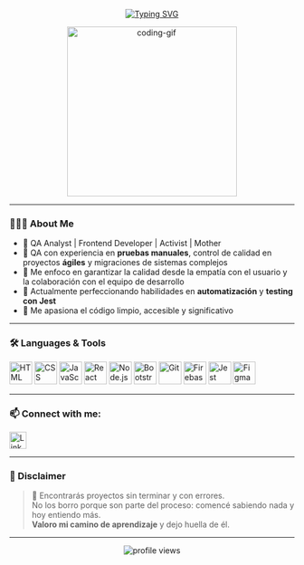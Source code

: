 <p align="center">
  <a href="https://github.com/DenverCoder1/readme-typing-svg">
    <img src="https://readme-typing-svg.herokuapp.com?color=%23AB24F7&size=36&width=600&lines=Hi!+Welcome+to+my+lands;My+name+is+Marta+S.+Vinet;I'm+a+Frontend+Developer+%F0%9F%92%BB" alt="Typing SVG">
  </a>
</p>

<div align="center">
  <img src="https://media.giphy.com/media/L1R1tvI9svkIWwpVYr/giphy.gif" width="300" alt="coding-gif"/>
</div>

---

### 👩🏻‍💻 About Me
- 💼 QA Analyst | Frontend Developer | Activist | Mother
- 🧪 QA con experiencia en **pruebas manuales**, control de calidad en proyectos **ágiles** y migraciones de sistemas complejos
- 🧠 Me enfoco en garantizar la calidad desde la empatía con el usuario y la colaboración con el equipo de desarrollo
- 🌱 Actualmente perfeccionando habilidades en **automatización** y **testing con Jest**
- 💬 Me apasiona el código limpio, accesible y significativo

---

### 🛠️ Languages & Tools
<p align="left">
  <img src="https://cdn.jsdelivr.net/gh/devicons/devicon/icons/html5/html5-original.svg" width="40" height="40" alt="HTML"/>
  <img src="https://cdn.jsdelivr.net/gh/devicons/devicon/icons/css3/css3-original.svg" width="40" height="40" alt="CSS"/>
  <img src="https://cdn.jsdelivr.net/gh/devicons/devicon/icons/javascript/javascript-original.svg" width="40" height="40" alt="JavaScript"/>
  <img src="https://cdn.jsdelivr.net/gh/devicons/devicon/icons/react/react-original.svg" width="40" height="40" alt="React"/>
  <img src="https://cdn.jsdelivr.net/gh/devicons/devicon/icons/nodejs/nodejs-original.svg" width="40" height="40" alt="Node.js"/>
  <img src="https://cdn.jsdelivr.net/gh/devicons/devicon/icons/bootstrap/bootstrap-original.svg" width="40" height="40" alt="Bootstrap"/>
  <img src="https://cdn.jsdelivr.net/gh/devicons/devicon/icons/git/git-original.svg" width="40" height="40" alt="Git"/>
  <img src="https://cdn.jsdelivr.net/gh/devicons/devicon/icons/firebase/firebase-plain.svg" width="40" height="40" alt="Firebase"/>
  <img src="https://cdn.jsdelivr.net/gh/devicons/devicon/icons/jest/jest-plain.svg" width="40" height="40" alt="Jest"/>
  <img src="https://cdn.jsdelivr.net/gh/devicons/devicon/icons/figma/figma-original.svg" width="40" height="40" alt="Figma"/>
</p>

---

### 📫 Connect with me:
<p align="left">
  <a href="https://www.linkedin.com/in/marta-sandoval-vinet/" target="_blank">
    <img src="https://cdn.jsdelivr.net/gh/devicons/devicon/icons/linkedin/linkedin-original.svg" width="30" height="30" alt="LinkedIn"/>
  </a>
</p>

---

### 🧩 Disclaimer

> 🚧 Encontrarás proyectos sin terminar y con errores.  
> No los borro porque son parte del proceso: comencé sabiendo nada y hoy entiendo más.  
> **Valoro mi camino de aprendizaje** y dejo huella de él.

---

<p align="center">
  <img src="https://komarev.com/ghpvc/?username=martasandoval&label=Profile%20views&color=AB24F7&style=flat" alt="profile views" />
</p>
